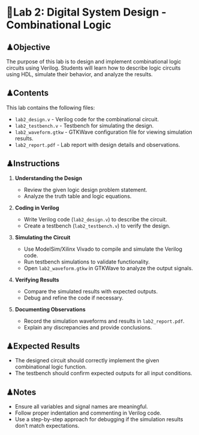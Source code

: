 # 🎇Lab 2: Digital System Design - Combinational Logic

## ♟Objective
The purpose of this lab is to design and implement combinational logic circuits using Verilog. Students will learn how to describe logic circuits using HDL, simulate their behavior, and analyze the results.

## ♟Contents
This lab contains the following files:
- `lab2_design.v` - Verilog code for the combinational circuit.
- `lab2_testbench.v` - Testbench for simulating the design.
- `lab2_waveform.gtkw` - GTKWave configuration file for viewing simulation results.
- `lab2_report.pdf` - Lab report with design details and observations.

## ♟Instructions
1. **Understanding the Design**  
   - Review the given logic design problem statement.  
   - Analyze the truth table and logic equations.  

2. **Coding in Verilog**  
   - Write Verilog code (`lab2_design.v`) to describe the circuit.  
   - Create a testbench (`lab2_testbench.v`) to verify the design.  

3. **Simulating the Circuit**  
   - Use ModelSim/Xilinx Vivado to compile and simulate the Verilog code.  
   - Run testbench simulations to validate functionality.  
   - Open `lab2_waveform.gtkw` in GTKWave to analyze the output signals.  

4. **Verifying Results**  
   - Compare the simulated results with expected outputs.  
   - Debug and refine the code if necessary.  

5. **Documenting Observations**  
   - Record the simulation waveforms and results in `lab2_report.pdf`.  
   - Explain any discrepancies and provide conclusions.  

## ♟Expected Results
- The designed circuit should correctly implement the given combinational logic function.  
- The testbench should confirm expected outputs for all input conditions.  

## ♟Notes
- Ensure all variables and signal names are meaningful.  
- Follow proper indentation and commenting in Verilog code.  
- Use a step-by-step approach for debugging if the simulation results don’t match expectations.  



